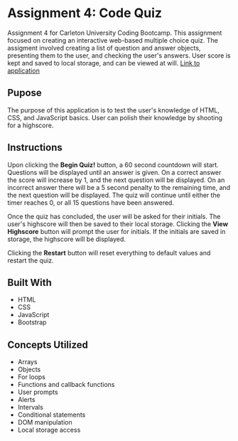 # Assignment 4: Code Quiz

Assignment 4 for Carleton University Coding Bootcamp. This assignment focused on creating an interactive web-based multiple choice quiz. The assigment involved creating a list of question and answer objects, presenting them to the user, and checking the user's answers. User score is kept and saved to local storage, and can be viewed at will.
[Link to application](https://nikolaybutnik.github.io/assignment-4-code-quiz/)

## Pupose

The purpose of this application is to test the user's knowledge of HTML, CSS, and JavaScript basics. User can polish their knowledge by shooting for a highscore.

## Instructions

Upon clicking the **Begin Quiz!** button, a 60 second countdown will start. Questions will be displayed until an answer is given. On a correct answer the score will increase by 1, and the next question will be displayed. On an incorrect answer there will be a 5 second penalty to the remaining time, and the next question will be displayed. The quiz will continue until either the timer reaches 0, or all 15 questions have been answered.

Once the quiz has concluded, the user will be asked for their initials. The user's highscore will then be saved to their local storage. Clicking the **View Highscore** button will prompt the user for initials. If the initials are saved in storage, the highscore will be displayed.

Clicking the **Restart** button will reset everything to default values and restart the quiz.

## Built With

- HTML
- CSS
- JavaScript
- Bootstrap

## Concepts Utilized

- Arrays
- Objects
- For loops
- Functions and callback functions
- User prompts
- Alerts
- Intervals
- Conditional statements
- DOM manipulation
- Local storage access

